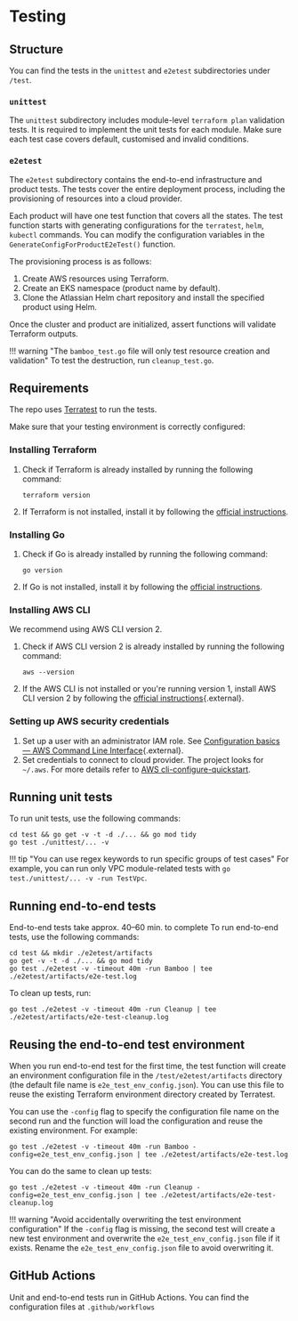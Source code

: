 # Testing

## Structure

You can find the tests in the `unittest` and `e2etest` subdirectories under `/test`.

### `unittest`

The `unittest` subdirectory includes module-level `terraform plan` validation tests. It is required to implement the unit tests for each module. Make sure each test case covers default, customised and invalid conditions.

### `e2etest`

The `e2etest` subdirectory contains the end-to-end infrastructure and product tests. The tests cover the entire deployment process, including the provisioning of resources into a cloud provider.

Each product will have one test function that covers all the states. The test function starts with generating configurations for the `terratest`, `helm`, `kubectl` commands. You can modify the configuration variables in the `GenerateConfigForProductE2eTest()` function.

The provisioning process is as follows:

1. Create AWS resources using Terraform.
2. Create an EKS namespace (product name by default).
3. Clone the Atlassian Helm chart repository and install the specified product using Helm.
    
Once the cluster and product are initialized, assert functions will validate Terraform outputs.

!!! warning "The `bamboo_test.go` file will only test resource creation and validation"
    To test the destruction, run `cleanup_test.go`.


## Requirements

The repo uses [Terratest](https://github.com/gruntwork-io/terratest) to run the tests.

Make sure that your testing environment is correctly configured:

### Installing Terraform

1. Check if Terraform is already installed by running the following command:

    ```shell
    terraform version
    ```

2. If Terraform is not installed, install it by following the [official instructions](https://learn.hashicorp.com/tutorials/terraform/install-cli).

### Installing Go

1. Check if Go is already installed by running the following command:

    ```shell
    go version
    ```

2. If Go is not installed, install it by following the [official instructions](https://golang.org/doc/install).

### Installing AWS CLI

We recommend using AWS CLI version 2.

1. Check if AWS CLI version 2 is already installed by running the following command:
    ```shell
    aws --version
    ```
2. If the AWS CLI is not installed or you're running version 1, install AWS CLI version 2 by following the [official instructions](https://docs.aws.amazon.com/cli/latest/userguide/getting-started-install.html){.external}.

### Setting up AWS security credentials

1. Set up a user with an administrator IAM role. See [Configuration basics — AWS Command Line Interface](https://docs.aws.amazon.com/cli/latest/userguide/cli-configure-quickstart.html){.external}.
2. Set credentials to connect to cloud provider. The project looks for `~/.aws`. For more details refer to [AWS cli-configure-quickstart](https://docs.aws.amazon.com/cli/latest/userguide/cli-configure-quickstart.html).
    
## Running unit tests

To run unit tests, use the following commands:

```shell
cd test && go get -v -t -d ./... && go mod tidy
go test ./unittest/... -v
```

!!! tip "You can use regex keywords to run specific groups of test cases"
    For example, you can run only VPC module-related tests with `go test./unittest/... -v -run TestVpc`.

## Running end-to-end tests

End-to-end tests take approx. 40–60 min. to complete To run end-to-end tests, use the following commands:

```shell
cd test && mkdir ./e2etest/artifacts
go get -v -t -d ./... && go mod tidy
go test ./e2etest -v -timeout 40m -run Bamboo | tee ./e2etest/artifacts/e2e-test.log
```

To clean up tests, run:

```shell
go test ./e2etest -v -timeout 40m -run Cleanup | tee ./e2etest/artifacts/e2e-test-cleanup.log
```

## Reusing the end-to-end test environment

When you run end-to-end test for the first time, the test function will create an environment configuration file in the `/test/e2etest/artifacts` directory (the default file name is `e2e_test_env_config.json`). You can use this file to reuse the existing Terraform environment directory created by Terratest.

You can use the `-config` flag to specify the configuration file name on the second run and the function will load the configuration and reuse the existing environment. For example:

```shell
go test ./e2etest -v -timeout 40m -run Bamboo -config=e2e_test_env_config.json | tee ./e2etest/artifacts/e2e-test.log
```

You can do the same to clean up tests:

```shell
go test ./e2etest -v -timeout 40m -run Cleanup -config=e2e_test_env_config.json | tee ./e2etest/artifacts/e2e-test-cleanup.log
```

!!! warning "Avoid accidentally overwriting the test environment configuration"
    If the `-config` flag is missing, the second test will create a new test environment and overwrite the `e2e_test_env_config.json` file if it exists. Rename the `e2e_test_env_config.json` file to avoid overwriting it.

## GitHub Actions

Unit and end-to-end tests run in GitHub Actions. You can find the configuration files at `.github/workflows`